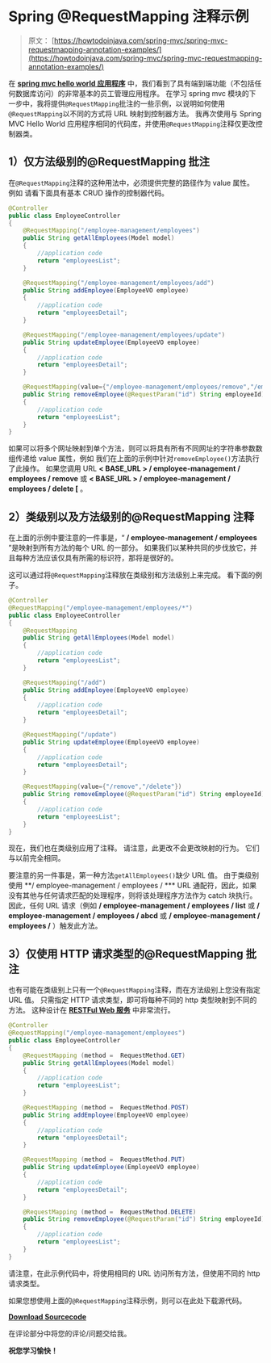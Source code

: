# Spring @RequestMapping 注释示例

> 原文： [https://howtodoinjava.com/spring-mvc/spring-mvc-requestmapping-annotation-examples/](https://howtodoinjava.com/spring-mvc/spring-mvc-requestmapping-annotation-examples/)

在 **[spring mvc hello world 应用程序](//howtodoinjava.com/spring/spring-mvc/spring-mvc-hello-world-example/ "Spring MVC Hello World Example")** 中，我们看到了具有端到端功能（不包括任何数据库访问）的非常基本的员工管理应用程序。 在学习 spring mvc 模块的下一步中，我将提供`@RequestMapping`批注的一些示例，以说明如何使用`@RequestMapping`以不同的方式将 URL 映射到控制器方法。 我再次使用与 Spring MVC Hello World 应用程序相同的代码库，并使用`@RequestMapping`注释仅更改控制器类。

## 1）仅方法级别的@RequestMapping 批注

在`@RequestMapping`注释的这种用法中，必须提供完整的路径作为 value 属性。 例如 请看下面具有基本 CRUD 操作的控制器代码。

```java
@Controller
public class EmployeeController 
{
	@RequestMapping("/employee-management/employees")
	public String getAllEmployees(Model model)
	{
		//application code
		return "employeesList";
	}

	@RequestMapping("/employee-management/employees/add")
	public String addEmployee(EmployeeVO employee)
	{
		//application code
		return "employeesDetail";
	}

	@RequestMapping("/employee-management/employees/update")
	public String updateEmployee(EmployeeVO employee)
	{
		//application code
		return "employeesDetail";
	}

	@RequestMapping(value={"/employee-management/employees/remove","/employee-management/employees/delete"})
	public String removeEmployee(@RequestParam("id") String employeeId)
	{
		//application code
		return "employeesList";
	}
}

```

如果可以将多个网址映射到单个方法，则可以将具有所有不同网址的字符串参数数组传递给 value 属性，例如 我们在上面的示例中针对`removeEmployee()`方法执行了此操作。 如果您调用 URL **&lt; BASE_URL &gt; / employee-management / employees / remove** 或 **&lt; BASE_URL &gt; / employee-management / employees / delete [** 。

## 2）类级别以及方法级别的@RequestMapping 注释

在上面的示例中要注意的一件事是，“ **/ employee-management / employees** ”是映射到所有方法的每个 URL 的一部分。 如果我们以某种共同的步伐放它，并且每种方法应该仅具有所需的标识符，那将是很好的。

这可以通过将`@RequestMapping`注释放在类级别和方法级别上来完成。 看下面的例子。

```java
@Controller
@RequestMapping("/employee-management/employees/*")
public class EmployeeController 
{
	@RequestMapping
	public String getAllEmployees(Model model)
	{
		//application code
		return "employeesList";
	}

	@RequestMapping("/add")
	public String addEmployee(EmployeeVO employee)
	{
		//application code
		return "employeesDetail";
	}

	@RequestMapping("/update")
	public String updateEmployee(EmployeeVO employee)
	{
		//application code
		return "employeesDetail";
	}

	@RequestMapping(value={"/remove","/delete"})
	public String removeEmployee(@RequestParam("id") String employeeId)
	{
		//application code
		return "employeesList";
	}
}

```

现在，我们也在类级别应用了注释。 请注意，此更改不会更改映射的行为。 它们与以前完全相同。

要注意的另一件事是，第一种方法`getAllEmployees()`缺少 URL 值。 由于类级别使用 **/ employee-management / employees / *** URL 通配符，因此，如果没有其他与任何请求匹配的处理程序，则将该处理程序方法作为 catch 块执行。 因此，任何 URL 请求（例如 **/ employee-management / employees / list** 或 **/ employee-management / employees / abcd** 或 **/ employee-management / employees /** ）触发此方法。

## 3）仅使用 HTTP 请求类型的@RequestMapping 批注

也有可能在类级别上只有一个`@RequestMapping`注释，而在方法级别上您没有指定 URL 值。 只需指定 HTTP 请求类型，即可将每种不同的 http 类型映射到不同的方法。 这种设计在 **[RESTFul Web 服务](//howtodoinjava.com/restful-web-service/ "RESTful Web services Tutorials")** 中非常流行。

```java
@Controller
@RequestMapping("/employee-management/employees")
public class EmployeeController 
{
	@RequestMapping (method =  RequestMethod.GET)
	public String getAllEmployees(Model model)
	{
		//application code
		return "employeesList";
	}

	@RequestMapping (method =  RequestMethod.POST)
	public String addEmployee(EmployeeVO employee)
	{
		//application code
		return "employeesDetail";
	}

	@RequestMapping (method =  RequestMethod.PUT)
	public String updateEmployee(EmployeeVO employee)
	{
		//application code
		return "employeesDetail";
	}

	@RequestMapping (method =  RequestMethod.DELETE)
	public String removeEmployee(@RequestParam("id") String employeeId)
	{
		//application code
		return "employeesList";
	}
}

```

请注意，在此示例代码中，将使用相同的 URL 访问所有方法，但使用不同的 http 请求类型。

如果您想使用上面的`@RequestMapping`注释示例，则可以在此处下载源代码。

[**Download Sourcecode**](https://drive.google.com/file/d/0B7yo2HclmjI4WTk4NzVVenRHS2c/view?usp=sharing "download spring mvc")

在评论部分中将您的评论/问题交给我。

**祝您学习愉快！**